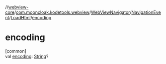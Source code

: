 //[webview-core](../../../../../index.md)/[com.mooncloak.kodetools.webview](../../../index.md)/[WebViewNavigator](../../index.md)/[NavigationEvent](../index.md)/[LoadHtml](index.md)/[encoding](encoding.md)

# encoding

[common]\
val [encoding](encoding.md): [String](https://kotlinlang.org/api/latest/jvm/stdlib/kotlin/-string/index.html)?
